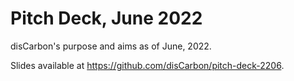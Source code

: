 # Pitch Deck, June 2022

disCarbon's purpose and aims as of June, 2022.

Slides available at https://github.com/disCarbon/pitch-deck-2206.
